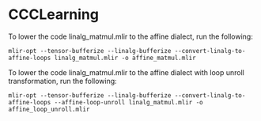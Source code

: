 # CCCLearning
To lower the code linalg_matmul.mlir to the affine dialect, run the following:
```
mlir-opt --tensor-bufferize --linalg-bufferize --convert-linalg-to-affine-loops linalg_matmul.mlir -o affine_matmul.mlir
```

To lower the code linalg_matmul.mlir to the affine dialect with loop unroll transformation, run the following:
```
mlir-opt --tensor-bufferize --linalg-bufferize --convert-linalg-to-affine-loops --affine-loop-unroll linalg_matmul.mlir -o affine_loop_unroll.mlir
```
